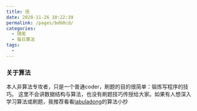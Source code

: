 ```yaml
---
title: 信
date: 2020-11-26 10:22:39
permalink: /pages/bd60cd/
categories:
  - 随笔
  - 每日算法
tags:
  - 
---
```

### 关于算法
本人非算法专攻者，只是一个普通coder，刷题的目的很简单：锻炼写程序的技巧。
这里不会讲数据结构与算法，也没有刷题技巧传授给大家。如果有人想深入学习算法或刷题，我推荐看看[labuladong](https://labuladong.gitbook.io/algo/)的算法小抄